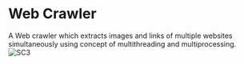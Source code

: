 # Web Crawler
A Web crawler which extracts images and links of multiple websites simultaneously using concept of multithreading and multiprocessing.
<br>
![SC3](https://github.com/psaikeshav/WebCrawler/assets/98534285/e4bc453c-4d62-4d26-a9ee-741cc54c7f5d)
